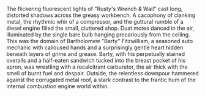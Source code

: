 The flickering fluorescent lights of "Rusty's Wrench & Wail" cast long, distorted shadows across the greasy workbench.  A cacophony of clanking metal, the rhythmic whir of a compressor, and the guttural rumble of a diesel engine filled the small, cluttered shop.  Dust motes danced in the air, illuminated by the single bare bulb hanging precariously from the ceiling.  This was the domain of Bartholomew "Barty"  Fitzwilliam, a seasoned auto mechanic with calloused hands and a surprisingly gentle heart hidden beneath layers of grime and grease.  Barty, with his perpetually stained overalls and a half-eaten sandwich tucked into the breast pocket of his apron, was wrestling with a recalcitrant carburetor, the air thick with the smell of burnt fuel and despair.  Outside, the relentless downpour hammered against the corrugated metal roof, a stark contrast to the frantic hum of the internal combustion engine world within.
